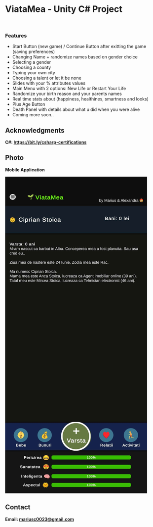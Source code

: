 <h1>ViataMea - Unity C# Project</h1>
<br>
<h3>Features</h3>
<ul>
    <li>Start Button (new game) / Continue Button after exitting the game (saving preferences)</li>
    <li>Changing Name + randomize names based on gender choice</li>
    <li>Selecting a gender</li>
    <li>Choosing a county</li>
    <li>Typing your own city</li>
    <li>Choosing a talent or let it be none</li>
    <li>Slides with your % attributes values</li>
    <li>Main Menu with 2 options: New Life or Restart Your Life</li>
    <li>Randomize your birth reason and your parents names</li>
    <li>Real time stats about (happiness, healthines, smartness and looks) </li>
    <li>Plus Age Button</li>
    <li>Death Panel with details about what u did when you were alive</li>
    <li>Coming more soon..</li>
</ul>

<h2>Acknowledgments</h2>

<b> C#: https://bit.ly/csharp-certifications<b>
<br>


<h2>Photo</h2>
<p>Mobile Application</p>
<img src="image.jpg">
<br>

<h2>Contact</h2>

<b> Email: mariusc0023@gmail.com </b>
